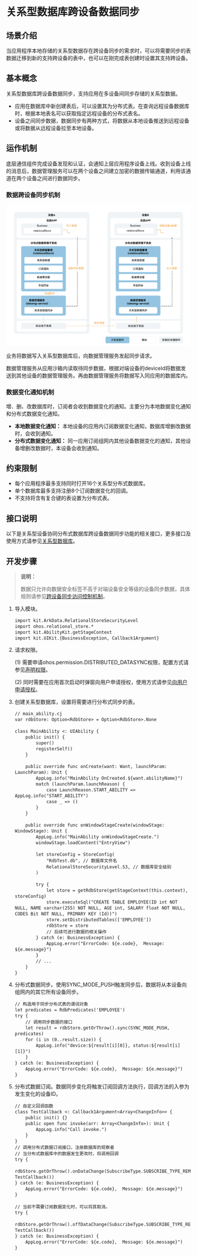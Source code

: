 # 关系型数据库跨设备数据同步

## 场景介绍

当应用程序本地存储的关系型数据存在跨设备同步的需求时，可以将需要同步的表数据迁移到新的支持跨设备的表中，也可以在刚完成表创建时设置其支持跨设备。

## 基本概念

关系型数据库跨设备数据同步，支持应用在多设备间同步存储的关系型数据。

- 应用在数据库中新创建表后，可以设置其为分布式表。在查询远程设备数据库时，根据本地表名可以获取指定远程设备的分布式表名。
- 设备之间同步数据，数据同步有两种方式，将数据从本地设备推送到远程设备或将数据从远程设备拉至本地设备。

## 运作机制

底层通信组件完成设备发现和认证，会通知上层应用程序设备上线。收到设备上线的消息后，数据管理服务可以在两个设备之间建立加密的数据传输通道，利用该通道在两个设备之间进行数据同步。

### 数据跨设备同步机制

![relationalStore_sync](figures/relational-store-sync.png)   <!-- ToBeReviewd -->

业务将数据写入关系型数据库后，向数据管理服务发起同步请求。

数据管理服务从应用沙箱内读取待同步数据，根据对端设备的deviceId将数据发送到其他设备的数据管理服务。再由数据管理服务将数据写入同应用的数据库内。

### 数据变化通知机制

增、删、改数据库时，订阅者会收到数据变化的通知。主要分为本地数据变化通知和分布式数据变化通知。

- **本地数据变化通知：** 本地设备的应用内订阅数据变化通知，数据库增删改数据时，会收到通知。
- **分布式数据变化通知：** 同一应用订阅组网内其他设备数据变化的通知，其他设备增删改数据时，本设备会收到通知。

## 约束限制

- 每个应用程序最多支持同时打开16个关系型分布式数据库。
- 单个数据库最多支持注册8个订阅数据变化的回调。
- 不支持将含有复合键的表设置为分布式表。

## 接口说明

以下是关系型设备协同分布式数据库跨设备数据同步功能的相关接口，更多接口及使用方式请参见[关系型数据库](../../../API_Reference/source_zh_cn/apis/ArkData/cj-apis-relational_store.md)。

## 开发步骤

> **说明：**
>
> 数据只允许向数据安全标签不高于对端设备安全等级的设备同步数据，具体规则请参见[跨设备同步访问控制机制](cj-access-control-by-device-and-data-level.md#跨设备同步访问控制机制)。

1. 导入模块。

    <!-- compile -->

    ```cangjie
    import kit.ArkData.RelationalStoreSecurityLevel
    import ohos.relational_store.*
    import kit.AbilityKit.getStageContext
    import kit.UIKit.{BusinessException, Callback1Argument}
    ```

2. 请求权限。

   (1) 需要申请ohos.permission.DISTRIBUTED_DATASYNC权限，配置方式请参见[声明权限](../security/AccessToken/cj-declare-permissions.md)。

   (2) 同时需要在应用首次启动时弹窗向用户申请授权，使用方式请参见[向用户申请授权](../security/AccessToken/cj-request-user-authorization.md)。

3. 创建关系型数据库，设置将需要进行分布式同步的表。

    <!-- compile -->

    ```cangjie
    // main_ability.cj
    var rdbStore: Option<RdbStore> = Option<RdbStore>.None

    class MainAbility <: UIAbility {
        public init() {
            super()
            registerSelf()
        }

        public override func onCreate(want: Want, launchParam: LaunchParam): Unit {
            AppLog.info("MainAbility OnCreated.${want.abilityName}")
            match (launchParam.launchReason) {
                case LaunchReason.START_ABILITY => AppLog.info("START_ABILITY")
                case _ => ()
            }
        }

        public override func onWindowStageCreate(windowStage: WindowStage): Unit {
            AppLog.info("MainAbility onWindowStageCreate.")
            windowStage.loadContent("EntryView")

            let storeConfig = StoreConfig(
                "RdbTest.db", // 数据库文件名
                RelationalStoreSecurityLevel.S3, // 数据库安全级别
            )

            try {
                let store = getRdbStore(getStageContext(this.context), storeConfig)
                store.executeSql("CREATE TABLE EMPLOYEE(ID int NOT NULL, NAME varchar(255) NOT NULL, AGE int, SALARY float NOT NULL, CODES Bit NOT NULL, PRIMARY KEY (Id))")
                store.setDistributedTables(['EMPLOYEE'])
                rdbStore = store
                // 后续可进行数据的相关操作
            } catch (e: BusinessException) {
                AppLog.error("ErrorCode: ${e.code},  Message: ${e.message}")
            }
            // ...
        }
    }
    ```

4. 分布式数据同步。使用SYNC_MODE_PUSH触发同步后，数据将从本设备向组网内的其它所有设备同步。

    <!-- compile -->

    ```cangjie
    // 构造用于同步分布式表的谓词对象
    let predicates = RdbPredicates('EMPLOYEE')
    try {
        // 调用同步数据的接口
        let result = rdbStore.getOrThrow().sync(SYNC_MODE_PUSH, predicates)
        for (i in (0..result.size)) {
            AppLog.info("device:${result[i][0]}, status:${result[i][1]}")
        }
    } catch (e: BusinessException) {
        AppLog.error("ErrorCode: ${e.code},  Message: ${e.message}")
    }
    ```

5. 分布式数据订阅。数据同步变化将触发订阅回调方法执行，回调方法的入参为发生变化的设备ID。

    <!-- compile -->

    ```cangjie
    // 自定义回调函数
    class TestCallback <: Callback1Argument<Array<ChangeInfo>> {
        public init() {}
        public open func invoke(arr: Array<ChangeInfo>): Unit {
            AppLog.info("Call invoke.")
        }
    }
    // 调用分布式数据订阅接口，注册数据库的观察者
    // 当分布式数据库中的数据发生更改时，将调用回调
    try {
        rdbStore.getOrThrow().onDataChange(SubscribeType.SUBSCRIBE_TYPE_REMOTE, TestCallback())
    } catch (e: BusinessException) {
        AppLog.error("ErrorCode: ${e.code},  Message: ${e.message}")
    }

    // 当前不需要订阅数据变化时，可以将其取消。
    try {
        rdbStore.getOrThrow().offDataChange(SubscribeType.SUBSCRIBE_TYPE_REMOTE, TestCallback())
    } catch (e: BusinessException) {
        AppLog.error("ErrorCode: ${e.code},  Message: ${e.message}")
    }
    ```
